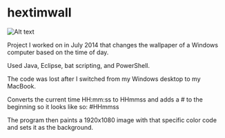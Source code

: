 # hextimwall
![Alt text](http://i.imgur.com/KVkHlYF.png "Optional title")

Project I worked on in July 2014 that changes the wallpaper of a Windows computer based on the time of day.

Used Java, Eclipse, bat scripting, and PowerShell.

The code was lost after I switched from my Windows desktop to my MacBook.

Converts the current time HH:mm:ss to HHmmss and adds a # to the beginning so it looks like so:
\#HHmmss

The program then paints a 1920x1080 image with that specific color code and sets it as the background.
